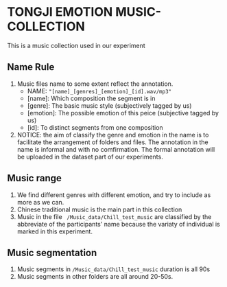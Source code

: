 # TONGJI EMOTION MUSIC-COLLECTION
This is a music collection used in our experiment

## Name Rule
  1. Music files name to some extent reflect the annotation.
      *  NAME: ``` "[name]_[genres]_[emotion]_[id].wav/mp3" ```
      *  [name]: Which composition the segment is in
      *  [genre]: The basic music style (subjectively tagged by us) 
      *  [emotion]: The possible emotion of this peice (subjective tagged by us)
      *  [id]: To distinct segments from one composition
  2. NOTICE: the aim of classify the genre and emotion in the name is to facilitate the arrangement of folders and files. The annotation in the name is informal and with no comfirmation. The formal annotation will be uploaded in the dataset part of our experiments.
  
## Music range
  1. We find different genres with different emotion, and try to include as more as we can. 
  2. Chinese traditional music is the main part in this collection
  3. Music in the file ``` /Music_data/Chill_test_music``` are classified by the abbreviate of the participants' name because the variaty of individual is marked in this experiment.

## Music segmentation
  1. Music segments in ```/Music_data/Chill_test_music``` duration is all 90s
  2. Music segments in other folders are all around 20-50s.
  
   
